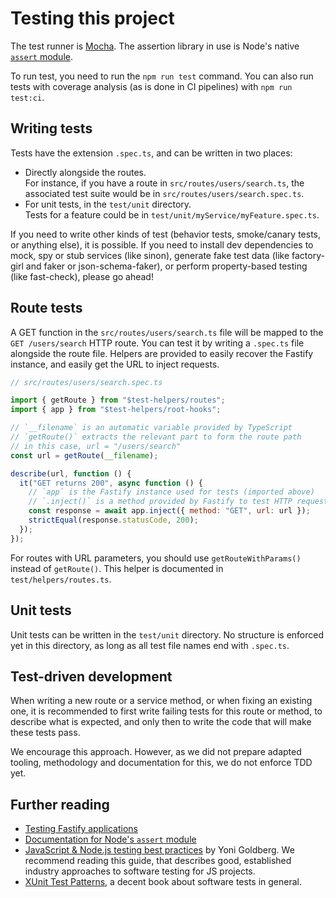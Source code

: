 # Testing this project

The test runner is [Mocha](https://mochajs.org/). The assertion library in
use is Node's native [`assert` module](https://nodejs.org/docs/latest-v14.x/api/assert.html).

To run test, you need to run the `npm run test` command.
You can also run tests with coverage analysis (as is done in CI pipelines)
with `npm run test:ci`.

## Writing tests

Tests have the extension `.spec.ts`, and can be written in two places:

- Directly alongside the routes.  
  For instance, if you have a route in `src/routes/users/search.ts`, the
  associated test suite would be in `src/routes/users/search.spec.ts`.
- For unit tests, in the `test/unit` directory.  
  Tests for a feature could be in `test/unit/myService/myFeature.spec.ts`.

If you need to write other kinds of test (behavior tests, smoke/canary tests,
or anything else), it is possible. If you need to install dev dependencies to
mock, spy or stub services (like sinon), generate fake test data (like
factory-girl and faker or json-schema-faker), or perform property-based
testing (like fast-check), please go ahead!

## Route tests

A GET function in the `src/routes/users/search.ts` file will be mapped to the
`GET /users/search` HTTP route. You can test it by writing a `.spec.ts` file
alongside the route file. Helpers are provided to easily recover the
Fastify instance, and easily get the URL to inject requests.

```js
// src/routes/users/search.spec.ts

import { getRoute } from "$test-helpers/routes";
import { app } from "$test-helpers/root-hooks";

// `__filename` is an automatic variable provided by TypeScript
// `getRoute()` extracts the relevant part to form the route path
// in this case, url = "/users/search"
const url = getRoute(__filename);

describe(url, function () {
  it("GET returns 200", async function () {
    // `app` is the Fastify instance used for tests (imported above)
    // `.inject()` is a method provided by Fastify to test HTTP requests
    const response = await app.inject({ method: "GET", url: url });
    strictEqual(response.statusCode, 200);
  });
});
```

For routes with URL parameters, you should use `getRouteWithParams()` instead
of `getRoute()`. This helper is documented in `test/helpers/routes.ts`.

## Unit tests

Unit tests can be written in the `test/unit` directory. No structure is
enforced yet in this directory, as long as all test file names end with
`.spec.ts`.

## Test-driven development

When writing a new route or a service method, or when fixing an existing one,
it is recommended to first write failing tests for this route or method, to
describe what is expected, and only then to write the code that will make
these tests pass.

We encourage this approach. However, as we did not prepare adapted tooling,
methodology and documentation for this, we do not enforce TDD yet.

## Further reading

- [Testing Fastify applications](https://www.fastify.io/docs/latest/Testing/)
- [Documentation for Node's `assert` module](https://nodejs.org/docs/latest-v14.x/api/assert.html)
- [JavaScript & Node.js testing best practices](https://github.com/goldbergyoni/javascript-testing-best-practices) by Yoni Goldberg.
  We recommend reading this guide, that describes good, established industry approaches to software testing for JS projects.
- [XUnit Test Patterns](http://xunitpatterns.com/Book%20Outline.html), a decent book about software tests in general.
